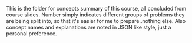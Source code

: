 This is the folder for concepts summary of this course, all concluded from course slides. 
Number simply indicates different groups of problems they are being split into, so
that it's easier for me to prepare..nothing else.
Also concept names and explanations are noted in JSON like style, just a personal
preference.